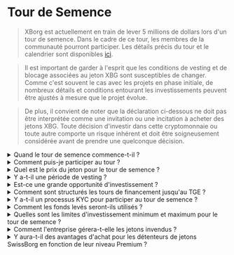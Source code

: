 # Tour de Semence

> XBorg est actuellement en train de lever 5 millions de dollars lors d'un tour de semence. Dans le cadre de ce tour, les membres de la communauté pourront participer. Les détails précis du tour et le calendrier sont disponibles [ici](https://www.xborg.com/seed-round).

> Il est important de garder à l'esprit que les conditions de vesting et de blocage associées au jeton XBG sont susceptibles de changer. Comme c'est souvent le cas avec les projets en phase initiale, de nombreux détails et conditions entourant les investissements peuvent être ajustés à mesure que le projet évolue.

> De plus, il convient de noter que la déclaration ci-dessous ne doit pas être interprétée comme une invitation ou une incitation à acheter des jetons XBG. Toute décision d'investir dans cette cryptomonnaie ou toute autre comporte un risque inhérent et doit être soigneusement considérée avant de prendre une quelconque décision.

<details>

<summary>Quand le tour de semence commence-t-il ? </summary>

Le tour de semence a ouvert le 16 mai 2023 avec le coffre-fort Prometheus hébergé sur [le launchpad de XBorg](https://launchpad.xborg.com/project/xborg).

Quant aux coffres-forts SwissBorg, le premier coffre-fort public ouvre le 23 mai 2023 à 14h CET, suivi de trois autres coffres-forts. Les dates exactes et les tailles des coffres-forts sont disponibles sur [notre site web](https://www.xborg.com/how-to-invest).

</details>

<details>

<summary>Comment puis-je participer au tour ? </summary>

Pour participer au tour, vous pouvez acquérir un NFT Prometheus [ici](https://opensea.io/collection/xborg-prometheus) et prendre part à notre [launchpad](https://launchpad.xborg.com/). Alternativement, vous pouvez télécharger l'application SwissBorg pour accéder aux opportunités d'investissement. Cependant, il convient de noter que seuls les détenteurs de Prometheus sont garantis d'obtenir une allocation, et le niveau d'intérêt actuel pour le tour dépasse les 4,5 millions de dollars. Par conséquent, nous ne pourrons peut-être pas assurer des allocations via l'application SwissBorg. Les détails précis sont disponibles [ici](https://www.xborg.com/how-to-invest).

</details>

<details>

<summary>Quel est le prix du jeton pour le tour de semence ? </summary>

* VCs, BAs, et Prometheus : 0,045 $
* SwissBorg Série A, Genesis, et Génération : 0,05 $
* Public : 0,055 $

</details>

<details>

<summary>Y a-t-il une période de vesting ? </summary>

Pour les participants des tours stratégiques et de semence, votre investissement comporte une période de blocage de 3 mois, suivie d'un calendrier de vesting de 18 mois après le TGE. De plus, 10 % des jetons XBG achetés seront immédiatement disponibles lors du TGE. Veuillez être conscient que ces termes sont susceptibles de changer alors que nous nous adaptons pour répondre aux exigences des plateformes d'échange de cryptomonnaies.

</details>

<details>

<summary>Est-ce une grande opportunité d'investissement ? </summary>

Bien que ce soit le prix le plus bas auquel quelqu'un peut acheter des jetons XBG, il est important de noter que nous ne pouvons pas garantir un retour sur investissement positif. En fait, aucun investissement ne peut garantir un résultat positif.

</details>

<details>

<summary>Comment sont structurés les tours de financement jusqu'au TGE ? </summary>

* **Tour stratégique :** 1 million de dollars levés à 0,025 $ / jeton XBG.
* **Tour de semence :** 5 millions de dollars levés à 0,045-0,055 $ / jeton XBG.
* **Tour public :** Selon le LBP.

</details>

<details>

<summary>Y a-t-il un processus KYC pour participer au tour de semence ? </summary>

Oui, les tours de semence et public seront soumis à une procédure KYC. Sur le launchpad de XBorg, la procédure KYC se déroule ici : [https://launchpad.xborg.com/kyc](https://launchpad.xborg.com/kyc)

</details>

<details>

<summary>Comment les fonds levés seront-ils utilisés ? </summary>

Nous levons un tour de semence de 5 millions de dollars. Les fonds levés seront alloués comme suit et seront dépensés sur une période de 3 ans.

* **Développements techniques :** 60 % (3 000 000 $) des fonds seront alloués aux développements techniques et aux coûts d'infrastructure. Cela représente le coût de 10 ingénieurs à temps plein pendant trois ans avec un salaire moyen de marché de 7 000 $ par mois.
* **Marketing :** 20 % (1 000 000 $) du fonds seront alloués aux dépenses de marketing, campagnes d'influenceurs, relations publiques, opportunités de parrainage et événements.
* **Liquidité et inscriptions en bourse :** 10 % (500 000 $) du fonds seront alloués aux paiements d'inscription en bourse et à la fourniture de liquidité.
* **Coûts opérationnels :** 10 % (500 000 $) des fonds seront alloués au loyer des bureaux, aux frais juridiques et aux abonnements logiciels.

La trésorerie actuelle couvre les coûts RH non techniques.

</details>

<details>

<summary>Quelles sont les limites d'investissement minimum et maximum pour le tour de semence ?</summary>

Si vous êtes détenteur d'un Prometheus, le seuil d'investissement minimum est fixé à 100 $, tandis que la limite maximale est de 3 000 $ par NFT. Pour les utilisateurs de SwissBorg, les limites d'investissement sont basées sur des niveaux et varient en conséquence. Veuillez vous référer à notre structure de niveaux détaillée sur [notre site web](https://www.xborg.com/how-to-invest).

</details>

<details>

<summary>Comment l'entreprise gérera-t-elle les jetons invendus ?</summary>

Dans le cas de jetons invendus, ceux-ci pourraient être conservés dans la trésorerie et éventuellement vendus OTC à de grands investisseurs.

</details>

<details>

<summary>Y aura-t-il des avantages d'achat pour les détenteurs de jetons SwissBorg en fonction de leur niveau Premium ?</summary>

Les investisseurs de la Série A et les premiums Genesis/Generation pourront acheter des jetons XBG pendant le tour de semence, bien que ce soit à une valorisation plus élevée que pour les détenteurs de Prometheus.

</details>

